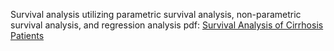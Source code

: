Survival analysis utilizing parametric survival analysis, non-parametric survival analysis, and regression analysis
pdf: [Survival Analysis of Cirrhosis Patients](https://github.com/user-attachments/files/18516185/STAT417_finalproj.pdf)
